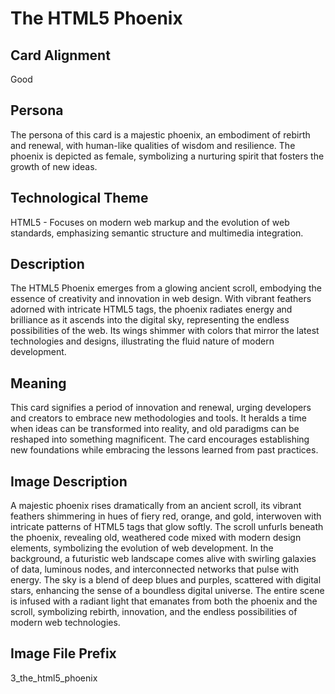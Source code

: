 # The HTML5 Phoenix

## Card Alignment
Good

## Persona
The persona of this card is a majestic phoenix, an embodiment of rebirth and renewal, with human-like qualities of wisdom and resilience. The phoenix is depicted as female, symbolizing a nurturing spirit that fosters the growth of new ideas.

## Technological Theme
HTML5 - Focuses on modern web markup and the evolution of web standards, emphasizing semantic structure and multimedia integration.

## Description
The HTML5 Phoenix emerges from a glowing ancient scroll, embodying the essence of creativity and innovation in web design. With vibrant feathers adorned with intricate HTML5 tags, the phoenix radiates energy and brilliance as it ascends into the digital sky, representing the endless possibilities of the web. Its wings shimmer with colors that mirror the latest technologies and designs, illustrating the fluid nature of modern development.

## Meaning
This card signifies a period of innovation and renewal, urging developers and creators to embrace new methodologies and tools. It heralds a time when ideas can be transformed into reality, and old paradigms can be reshaped into something magnificent. The card encourages establishing new foundations while embracing the lessons learned from past practices.

## Image Description
A majestic phoenix rises dramatically from an ancient scroll, its vibrant feathers shimmering in hues of fiery red, orange, and gold, interwoven with intricate patterns of HTML5 tags that glow softly. The scroll unfurls beneath the phoenix, revealing old, weathered code mixed with modern design elements, symbolizing the evolution of web development. In the background, a futuristic web landscape comes alive with swirling galaxies of data, luminous nodes, and interconnected networks that pulse with energy. The sky is a blend of deep blues and purples, scattered with digital stars, enhancing the sense of a boundless digital universe. The entire scene is infused with a radiant light that emanates from both the phoenix and the scroll, symbolizing rebirth, innovation, and the endless possibilities of modern web technologies.

## Image File Prefix
3_the_html5_phoenix

